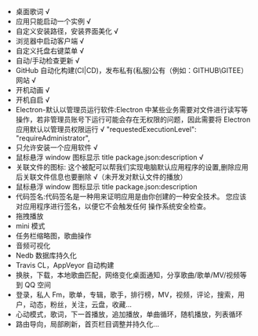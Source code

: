 - 桌面歌词 √
- 应用只能启动一个实例 √
- 自定义安装路径，安装界面美化 √
- 浏览器中启动客户端 √
- 自定义托盘右键菜单 √
- 自动/手动检查更新 √
- GitHub 自动化构建(CI|CD)，发布私有(私服)公有（例如：GITHUB\GITEE）网站 √
- 开机动画 √
- 开机自启 √
- Electron-默认以管理员运行软件:Electron 中某些业务需要对文件进行读写等操作，若非管理员账号下运行可能会存在无权限的问题，因此需要将 Electron 应用默认以管理员权限运行 √  "requestedExecutionLevel": "requireAdministrator",
- 只允许安装一个应用软件 √
- 鼠标悬浮 window 图标显示 title package.json:description √
- 关联文件的图标: 这个被配可以帮我们实现电脑默认应用程序的设置,删除应用后关联文件信息也要删除 √（未开发对默认文件的播放）
- 鼠标悬浮 window 图标显示 title package.json:description
- 代码签名:代码签名是一种用来证明应用是由你创建的一种安全技术。 您应该对应用程序进行签名，以便它不会触发任何 操作系统安全检查。
- 拖拽播放
- mini 模式
- 任务栏缩略图，歌曲操作
- 音频可视化
- Nedb 数据库持久化
- Travis CL，AppVeyor 自动构建
- 换肤，下载，本地歌曲匹配，网络变化桌面通知，分享歌曲/歌单/MV/视频等到 QQ 空间
- 登录，私人 Fm，歌单，专辑，歌手，排行榜，MV，视频，评论，搜索，用户，动态，粉丝，关注，云盘，收藏...
- 心动模式，歌词，下一首播放，追加播放，单曲循环，随机播放，列表循环
- 路由导向，局部刷新，首页栏目调整并持久化...
